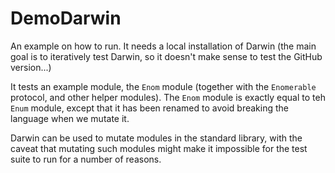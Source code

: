 # DemoDarwin

An example on how to run.
It needs a local installation of Darwin (the main goal is to iteratively test Darwin, so it doesn't make sense to test the GitHub version...)

It tests an example module, the `Enom` module (together with the `Enomerable` protocol, and other helper modules). The `Enom` module is exactly equal to teh `Enum` module, except that it has been renamed to avoid breaking the language when we mutate it.

Darwin can be used to mutate modules in the standard library, with the caveat that mutating such modules might make it impossible for the test suite to run for a number of reasons.